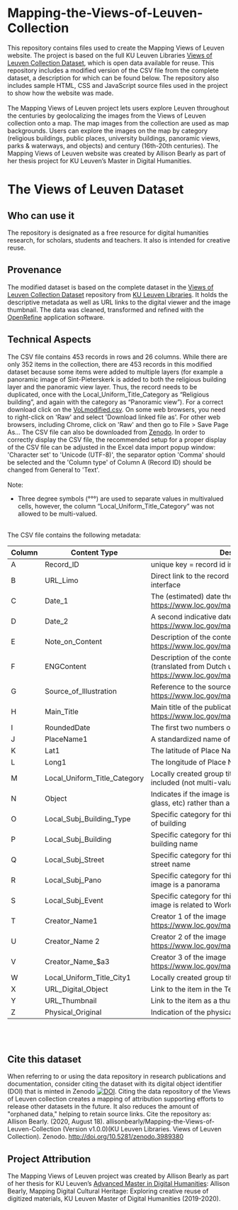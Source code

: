# Mapping-the-Views-of-Leuven-Collection
This repository contains files used to create the Mapping Views of Leuven website. The project is based on the full KU Leuven Libraries [Views of Leuven Collection Dataset](https://github.com/KULeuvenDigitalisering/The-Views-of-Leuven-Collection-Dataset), which is open data available for reuse. This repository includes a modified version of the CSV file from the complete dataset, a description for which can be found below. The repository also includes sample HTML, CSS and JavaScript source files used in the project to show how the website was made. <br><br>
The Mapping Views of Leuven project lets users explore Leuven throughout the centuries by geolocalizing the images from the Views of Leuven collection onto a map. The map images from the collection are used as map backgrounds. Users can explore the images on the map by category (religious buildings, public places, university buildings, panoramic views, parks & waterways, and objects) and century (16th-20th centuries). The Mapping Views of Leuven website was created by Allison Bearly as part of her thesis project for KU Leuven’s Master in Digital Humanities. 
# The Views of Leuven Dataset
## Who can use it
The repository is designated as a free resource for digital humanities research, for scholars, students and teachers. It also is intended for creative reuse.
## Provenance
The modified dataset is based on the complete dataset in the [Views of Leuven Collection Dataset](https://github.com/KULeuvenDigitalisering/The-Views-of-Leuven-Collection-Dataset) repository from [KU Leuven Libraries](https://github.com/KULeuvenDigitalisering). It holds the descriptive metadata as well as URL links to the digital viewer and the image thumbnail. The data was cleaned, transformed and refined with the [OpenRefine](https://openrefine.org/) application software.
## Technical Aspects
The CSV file contains 453 records in rows and 26 columns. While there are only 352 items in the collection, there are 453 records in this modified dataset because some items were added to multiple layers (for example a panoramic image of Sint-Pieterskerk is added to both the religious building layer and the panoramic view layer. Thus, the record needs to be duplicated, once with the Local_Uniform_Title_Category as “Religious building”, and again with the category as “Panoramic view”). For a correct download click on the [VoLmodified.csv](https://github.com/allisonbearly/Mapping-the-Views-of-Leuven-Collection/blob/master/VoLmodified.csv). On some web browsers, you need to right-click on 'Raw' and select 'Download linked file as'. For other web browsers, including Chrome, click on 'Raw' and then go to File > Save Page As... The CSV file can also be downloaded from [Zenodo](https://doi.org/10.5281/zenodo.3989380). In order to correctly display the CSV file, the recommended setup for a proper display of the CSV file can be adjusted in the Excel data import popup window: 'Character set' to 'Unicode (UTF-8)', the separator option 'Comma' should be selected and the 'Column type' of Column A (Record ID) should be changed from General to 'Text'. <br> <br>
Note:
* Three degree symbols (°°°) are used to separate values in multivalued cells, however, the column “Local_Uniform_Title_Category” was not allowed to be multi-valued. </ul>
<br> The CSV file contains the following metadata: <br>

| Column | Content Type | Description | Instance |  |
|-|-|-|-|-|
| A | Record_ID | unique key = record id in original cataloging system | 9984685980101488 |  |
| B | URL_Limo | Direct link to the record in Limo, the library’s search interface | https://limo.libis.be/primo-explore/search?query=any,contains,9984685980101488&tab=all_content_tab&search_scope=ALL_CONTENT&vid=KULeuven&lang=en_US&offset=0 |  |
| C | Date_1 | The (estimated) date the original image was created https://www.loc.gov/marc/bibliographic/bd008a.html | 18uu |  |
| D | Date_2 | A second indicative date the print was created https://www.loc.gov/marc/bibliographic/bd008a.html | \\\\ |  |
| E | Note_on_Content | Description of the content of the image (Dutch) https://www.loc.gov/marc/bibliographic/bd545.html | $a Panoramisch zicht op het klooster van de dominicanen, waarbij de verschillende gebouwen zijn aangeduid en benoemd. |  |
| F | ENGContent | Description of the content of the image in English (translated from Dutch using DeepL) https://www.loc.gov/marc/bibliographic/bd545.html | $a Panoramic view of the monastery of the Dominicans, where the various buildings are indicated and named. |  |
| G | Source_of_Illustration | Reference to the source of the published illustration https://www.loc.gov/marc/bibliographic/bd580.html | $a illustration from: Edward Van Even, Louvain monumental ou Description historique et artistique de tous les édifices civils et religieux de la dite ville, Leuven, Fonteyn, 1860. |  |
| H | Main_Title | Main title of the publication https://www.loc.gov/marc/bibliographic/bd245.html | $a Le Couvent des Dominicains |  |
| I | RoundedDate | The first two numbers of the date indicated in Date_1 | 18 |  |
| J | PlaceName1 | A standardized name of the place in the image | Onze-Lieve-Vrouw-ten-Predikherenkerk |  |
| K | Lat1 | The latitude of Place Name 1 in decimal degrees | 50.87893 |  |
| L | Long1 | The longitude of Place Name 1 in decimal degrees | 4.6961 |  |
| M | Local_Uniform_Title_Category | Locally created group titles indicating the categories included (not multi-valued) | Religious buildings |  |
| N | Object | Indicates if the image is of an object (portrait, stained glass, etc) rather than a physical place | Yes / null |  |
| O | Local_Subj_Building_Type | Specific category for this project specifying the type of building | $a VoL Building type$x churches (church buildings)°°° $a VoL Building type$x monastery |  |
| P | Local_Subj_Building | Specific category for this project specifying the building name | $a VoL Building$x Leuven, Onze-Lieve-Vrouw ten Predikherenkerk |  |
| Q | Local_Subj_Street | Specific category for this project specifying the street name | $a VoL Street$x Leuven, Onze-Lieve-Vrouwstraat |  |
| R | Local_Subj_Pano | Specific category for this project specifying if the image is a panorama | $a VoL Pano$x Leuven, panorama |  |
| S | Local_Subj_Event | Specific category for this project specifying if the image is related to World War I | $a VoL Event$x Wereldoorlog I (1914-1918) |  |
| T | Creator_Name1 | Creator 1 of the image https://www.loc.gov/marc/bibliographic/bd700.html | $a Otto, Henri°°° $g Belgian painter, active 19th C.°°° $4 art°°° $3 graphic artist |  |
| U | Creator_Name 2 | Creator 2 of the image https://www.loc.gov/marc/bibliographic/bd700.html | $a de Jonge, F.B.°°° $4 art°°° $3 designer |  |
| V | Creator_Name_$a3 | Creator 3 of the image https://www.loc.gov/marc/bibliographic/bd700.html | $a Lemercier & Cie°°° $g Parisian firm of lithographic (and later photogravure) printers°°°  $4 art°°° $3 printer |  |
| W | Local_Uniform_Title_City1 | Locally created group titles indicating the city | $a Leuven |  |
| X | URL_Digital_Object | Link to the item in the Teneo viewer | http://resolver.libis.be/IE978853/representation |  |
| Y | URL_Thumbnail | Link to the item as a thumbnail image | http://resolver.libis.be/IE978853/thumbnail |  |
| Z | Physical_Original  | Indication of the physical location of the image | KU Leuven Libraries BIBC BRES TA00383 |  |
<br><br>
## Cite this dataset
When referring to or using the data repository in research publications and documentation, consider citing the dataset with its digital object identifier (DOI) that is minted in Zenodo [![DOI](https://zenodo.org/badge/DOI/10.5281/zenodo.3989380.svg)](https://doi.org/10.5281/zenodo.3989380). Citing the data repository of the Views of Leuven collection creates a mapping of attribution supporting efforts to release other datasets in the future. It also reduces the amount of "orphaned data," helping to retain source links. Cite the repository as: Allison Bearly. (2020, August 18). allisonbearly/Mapping-the-Views-of-Leuven-Collection (Version v1.0.0)(KU Leuven Libraries. Views of Leuven Collection). Zenodo. http://doi.org/10.5281/zenodo.3989380
## Project Attribution
The Mapping Views of Leuven project was created by Allison Bearly as part of her thesis for KU Leuven’s [Advanced Master in Digital Humanities](https://set.kuleuven.be/onderwijs/mdh):
Allison Bearly, Mapping Digital Cultural Heritage: Exploring creative reuse of digitized materials, KU Leuven Master of Digital Humanities (2019-2020).
